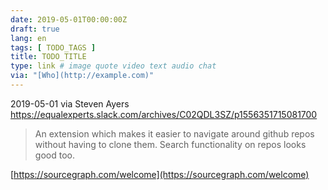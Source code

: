 ```yaml
---
date: 2019-05-01T00:00:00Z
draft: true
lang: en
tags: [ TODO_TAGS ]
title: TODO_TITLE
type: link # image quote video text audio chat
via: "[Who](http://example.com)"
---
```



2019-05-01 via Steven Ayers
https://equalexperts.slack.com/archives/C02QDL3SZ/p1556351715081700

> An extension which makes it easier to navigate around github repos without having to clone them. Search functionality on repos looks good too.

[https://sourcegraph.com/welcome](https://sourcegraph.com/welcome)

